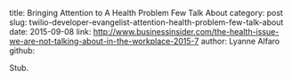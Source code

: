 title: Bringing Attention to A Health Problem Few Talk About
category: post
slug: twilio-developer-evangelist-attention-health-problem-few-talk-about
date: 2015-09-08
link: http://www.businessinsider.com/the-health-issue-we-are-not-talking-about-in-the-workplace-2015-7
author: Lyanne Alfaro
github: 


Stub.
